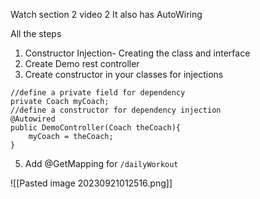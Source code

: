 Watch section 2 video 2
It also has AutoWiring

All the steps
1. Constructor Injection- Creating the class and interface
2. Create Demo rest controller
3. Create constructor in your classes for injections
```
//define a private field for dependency  
private Coach myCoach;  
//define a constructor for dependency injection  
@Autowired  
public DemoController(Coach theCoach){  
    myCoach = theCoach;  
}
```

5. Add @GetMapping for `/dailyWorkout` 

![[Pasted image 20230921012516.png]]